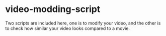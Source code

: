 # video-modding-script

Two scripts are included here, one is to modify your video, and the other is to check how similar your video looks compared to a movie. 
